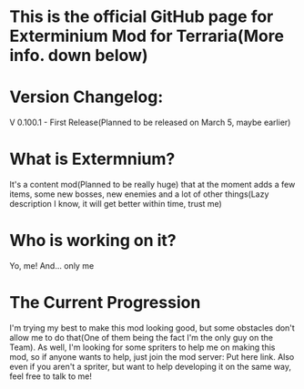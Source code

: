 # This is the official GitHub page for Exterminium Mod for Terraria(More info. down below)

# Version Changelog:
V 0.100.1 - First Release(Planned to be released on March 5, maybe earlier)

# What is Extermnium?
It's a content mod(Planned to be really huge) that at the moment adds a few items, some new bosses, new enemies and a lot of other things(Lazy description I know, it will get better within time, trust me)

# Who is working on it?
Yo, me! And... only me

# The Current Progression
I'm trying my best to make this mod looking good, but some obstacles don't allow me to do that(One of them being the fact I'm the only guy on the Team). As well, I'm looking for some spriters to help me on making this mod, so if anyone wants to help, just join the mod server: Put here link. Also even if you aren't a spriter, but want to help developing it on the same way, feel free to talk to me!


